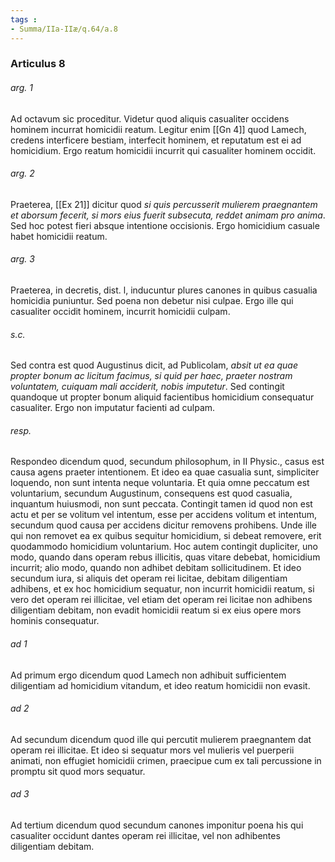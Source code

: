```yaml
---
tags : 
- Summa/IIa-IIæ/q.64/a.8
---
```


### Articulus 8

###### arg. 1
Ad octavum sic proceditur. Videtur quod aliquis casualiter occidens hominem incurrat homicidii reatum. Legitur enim [[Gn 4]] quod Lamech, credens interficere bestiam, interfecit hominem, et reputatum est ei ad homicidium. Ergo reatum homicidii incurrit qui casualiter hominem occidit.

###### arg. 2
Praeterea, [[Ex 21]] dicitur quod *si quis percusserit mulierem praegnantem et aborsum fecerit, si mors eius fuerit subsecuta, reddet animam pro anima*. Sed hoc potest fieri absque intentione occisionis. Ergo homicidium casuale habet homicidii reatum.

###### arg. 3
Praeterea, in decretis, dist. l, inducuntur plures canones in quibus casualia homicidia puniuntur. Sed poena non debetur nisi culpae. Ergo ille qui casualiter occidit hominem, incurrit homicidii culpam.

###### s.c.
Sed contra est quod Augustinus dicit, ad Publicolam, *absit ut ea quae propter bonum ac licitum facimus, si quid per haec, praeter nostram voluntatem, cuiquam mali acciderit, nobis imputetur*. Sed contingit quandoque ut propter bonum aliquid facientibus homicidium consequatur casualiter. Ergo non imputatur facienti ad culpam.

###### resp.
Respondeo dicendum quod, secundum philosophum, in II Physic., casus est causa agens praeter intentionem. Et ideo ea quae casualia sunt, simpliciter loquendo, non sunt intenta neque voluntaria. Et quia omne peccatum est voluntarium, secundum Augustinum, consequens est quod casualia, inquantum huiusmodi, non sunt peccata. Contingit tamen id quod non est actu et per se volitum vel intentum, esse per accidens volitum et intentum, secundum quod causa per accidens dicitur removens prohibens. Unde ille qui non removet ea ex quibus sequitur homicidium, si debeat removere, erit quodammodo homicidium voluntarium. Hoc autem contingit dupliciter, uno modo, quando dans operam rebus illicitis, quas vitare debebat, homicidium incurrit; alio modo, quando non adhibet debitam sollicitudinem. Et ideo secundum iura, si aliquis det operam rei licitae, debitam diligentiam adhibens, et ex hoc homicidium sequatur, non incurrit homicidii reatum, si vero det operam rei illicitae, vel etiam det operam rei licitae non adhibens diligentiam debitam, non evadit homicidii reatum si ex eius opere mors hominis consequatur.

###### ad 1
Ad primum ergo dicendum quod Lamech non adhibuit sufficientem diligentiam ad homicidium vitandum, et ideo reatum homicidii non evasit.

###### ad 2
Ad secundum dicendum quod ille qui percutit mulierem praegnantem dat operam rei illicitae. Et ideo si sequatur mors vel mulieris vel puerperii animati, non effugiet homicidii crimen, praecipue cum ex tali percussione in promptu sit quod mors sequatur.

###### ad 3
Ad tertium dicendum quod secundum canones imponitur poena his qui casualiter occidunt dantes operam rei illicitae, vel non adhibentes diligentiam debitam.

